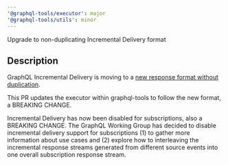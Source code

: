 ```yaml
---
'@graphql-tools/executor': major
'@graphql-tools/utils': minor
---
```


Upgrade to non-duplicating Incremental Delivery format

## Description

GraphQL Incremental Delivery is moving to a [new response format without duplication](https://github.com/graphql/defer-stream-wg/discussions/69).

This PR updates the executor within graphql-tools to follow the new format, a BREAKING CHANGE.

Incremental Delivery has now been disabled for subscriptions, also a BREAKING CHANGE. The GraphQL Working Group has decided to disable incremental delivery support for subscriptions (1) to gather more information about use cases and (2) explore how to interleaving the incremental response streams generated from different source events into one overall subscription response stream.
